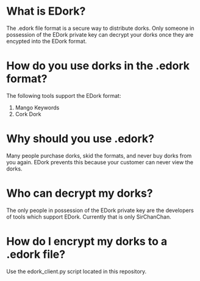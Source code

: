 # What is EDork?
The .edork file format is a secure way to distribute dorks. Only someone in possession of the EDork private key can decrypt your dorks once they are encypted into the EDork format. 

# How do you use dorks in the .edork format?
The following tools support the EDork format:
1. Mango Keywords
2. Cork Dork
  
# Why should you use .edork?
Many people purchase dorks, skid the formats, and never buy dorks from you again. EDork prevents this because your customer can never view the dorks.

# Who can decrypt my dorks?
The only people in possession of the EDork private key are the developers of tools which support EDork. Currently that is only SirChanChan.

# How do I encrypt my dorks to a .edork file?
Use the edork_client.py script located in this repository.
